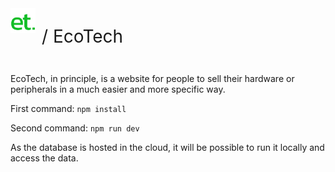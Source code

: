 <div style="display: flex; ">

<img src="icon.ico" width=40 height=40 style="margin-right:10px "> 

<p style="font-size:28px "> / EcoTech</p>

</div>


EcoTech, in principle, is a website for people to sell their hardware or peripherals in a much easier and more specific way.

First command: ```npm install```

Second command: ```npm run dev```

As the database is hosted in the cloud, it will be possible to run it locally and access the data.